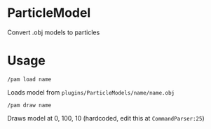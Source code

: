 # ParticleModel

Convert .obj models to particles

# Usage

`/pam load name`

Loads model from `plugins/ParticleModels/name/name.obj`

`/pam draw name`

Draws model at 0, 100, 10 (hardcoded, edit this at `CommandParser:25`)

